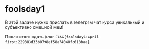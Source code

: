 # foolsday1

В этой задаче нужно прислать в телеграм чат курса уникальный и субъективно смешной мем!

После этого сдать флаг `FLAG{foolsday1:april-first:229383d33b0798ef58a74040fc618baa}`.
